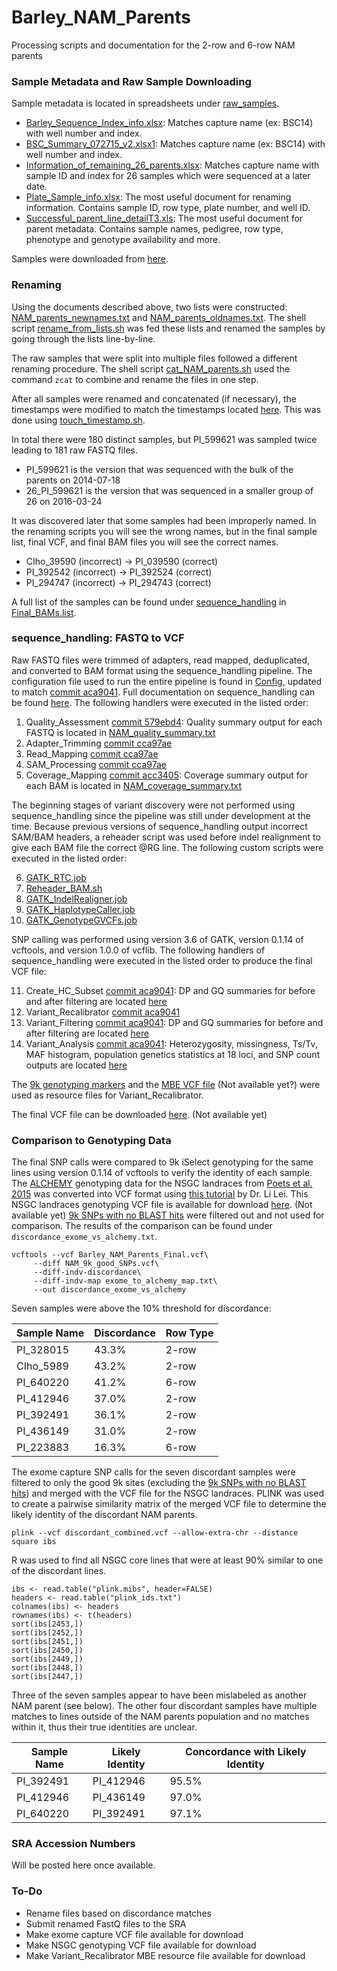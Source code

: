 # Barley_NAM_Parents
Processing scripts and documentation for the 2-row and 6-row NAM parents

### Sample Metadata and Raw Sample Downloading

Sample metadata is located in spreadsheets under [raw_samples](https://github.com/MorrellLAB/Barley_NAM_Parents/tree/master/raw_samples).
* [Barley_Sequence_Index_info.xlsx](https://github.com/MorrellLAB/Barley_NAM_Parents/blob/master/raw_samples/Barley_Sequence_Index_info.xlsx): Matches capture name (ex: BSC14) with well number and index.
* [BSC_Summary_072715_v2.xlsx1](https://github.com/MorrellLAB/Barley_NAM_Parents/blob/master/raw_samples/BSC_Sumary_072715_v2.xlsx): Matches capture name (ex: BSC14) with well number and index.
* [Information_of_remaining_26_parents.xlsx](https://github.com/MorrellLAB/Barley_NAM_Parents/blob/master/raw_samples/Information_of_remaining_26_parents.xlsx): Matches capture name with sample ID and index for 26 samples which were sequenced at a later date.
* [Plate_Sample_info.xlsx](https://github.com/MorrellLAB/Barley_NAM_Parents/blob/master/raw_samples/Plate_Sample_info.xlsx): The most useful document for renaming information. Contains sample ID, row type, plate number, and well ID.
* [Successful_parent_line_detailT3.xls](https://github.com/MorrellLAB/Barley_NAM_Parents/blob/master/raw_samples/Successful_parent_line_detailT3.xls): The most useful document for parent metadata. Contains sample names, pedigree, row type, phenotype and genotype availability and more.

Samples were downloaded from [here](http://129.130.90.211/share_files/Barley_SeqCap_Samples/).

### Renaming

Using the documents described above, two lists were constructed: [NAM_parents_newnames.txt](https://github.com/MorrellLAB/Barley_NAM_Parents/blob/master/renaming/NAM_parents_newnames.txt) and [NAM_parents_oldnames.txt](https://github.com/MorrellLAB/Barley_NAM_Parents/blob/master/renaming/NAM_parents_oldnames.txt). The shell script [rename_from_lists.sh](https://github.com/MorrellLAB/Barley_NAM_Parents/blob/master/renaming/rename_from_lists.sh) was fed these lists and renamed the samples by going through the lists line-by-line. 

The raw samples that were split into multiple files followed a different renaming procedure. The shell script [cat_NAM_parents.sh](https://github.com/MorrellLAB/Barley_NAM_Parents/blob/master/renaming/cat_NAM_parents.sh) used the command `zcat` to combine and rename the files in one step.

After all samples were renamed and concatenated (if necessary), the timestamps were modified to match the timestamps located [here](129.130.90.211/share_files/Barley_SeqCap_Samples/). This was done using [touch_timestamp.sh](https://github.com/MorrellLAB/Barley_NAM_Parents/blob/master/renaming/touch_timestamp.sh).

In total there were 180 distinct samples, but PI_599621 was sampled twice leading to 181 raw FASTQ files.
* PI_599621 is the version that was sequenced with the bulk of the parents on 2014-07-18
* 26_PI_599621 is the version that was sequenced in a smaller group of 26 on 2016-03-24

It was discovered later that some samples had been improperly named. In the renaming scripts you will see the wrong names, but in the final sample list, final VCF, and final BAM files you will see the correct names.
* CIho_39590 (incorrect) -> PI_039590 (correct)
* PI_392542 (incorrect) -> PI_392524 (correct)
* PI_294747 (incorrect) -> PI_294743 (correct)

A full list of the samples can be found under [sequence_handling](https://github.com/MorrellLAB/Barley_NAM_Parents/tree/master/sequence_handling) in [Final_BAMs.list](https://github.com/MorrellLAB/Barley_NAM_Parents/blob/master/sequence_handling/Final_BAMs.list).

### sequence_handling: FASTQ to VCF

Raw FASTQ files were trimmed of adapters, read mapped, deduplicated, and converted to BAM format using the sequence_handling pipeline. The configuration file used to run the entire pipeline is found in [Config](https://github.com/MorrellLAB/Barley_NAM_Parents/blob/master/sequence_handling/Config), updated to match [commit aca9041](https://github.com/MorrellLAB/sequence_handling/commit/aca9041ecaa79fe597ef9a5a3e721cc0a818e581). Full documentation on sequence_handling can be found [here](https://github.com/MorrellLAB/sequence_handling/wiki). The following handlers were executed in the listed order:

1. Quality_Assessment [commit 579ebd4](https://github.com/MorrellLAB/sequence_handling/commit/579ebd4db9d6c37fa274354a4069f8190da33a52): Quality summary output for each FASTQ is located in [NAM_quality_summary.txt](https://github.com/MorrellLAB/Barley_NAM_Parents/blob/master/sequence_handling/NAM_quality_summary.txt)
2. Adapter_Trimming [commit cca97ae](https://github.com/MorrellLAB/sequence_handling/commit/cca97aeed070f1c5e5252519988187fb95fd308f)
3. Read_Mapping [commit cca97ae](https://github.com/MorrellLAB/sequence_handling/commit/cca97aeed070f1c5e5252519988187fb95fd308f)
4. SAM_Processing [commit cca97ae](https://github.com/MorrellLAB/sequence_handling/commit/cca97aeed070f1c5e5252519988187fb95fd308f)
5. Coverage_Mapping [commit acc3405](https://github.com/MorrellLAB/sequence_handling/commit/acc3405505ee0d7e4d7c6c19d67dcc11b651e24d): Coverage summary output for each BAM is located in [NAM_coverage_summary.txt](https://github.com/MorrellLAB/Barley_NAM_Parents/blob/master/sequence_handling/NAM_coverage_summary.txt)

The beginning stages of variant discovery were not performed using sequence_handling since the pipeline was still under development at the time. Because previous versions of sequence_handling output incorrect SAM/BAM headers, a reheader script was used before indel realignment to give each BAM file the correct @RG line. The following custom scripts were executed in the listed order:

6. [GATK_RTC.job](https://github.com/MorrellLAB/Barley_NAM_Parents/blob/master/sequence_handling/SNP_Calling_Scripts/GATK_RTC.job)
7. [Reheader_BAM.sh](https://github.com/MorrellLAB/Barley_NAM_Parents/blob/master/sequence_handling/SNP_Calling_Scripts/Reheader_BAM.sh)
8. [GATK_IndelRealigner.job](https://github.com/MorrellLAB/Barley_NAM_Parents/blob/master/sequence_handling/SNP_Calling_Scripts/GATK_IndelRealigner.job)
9. [GATK_HaplotypeCaller.job](https://github.com/MorrellLAB/Barley_NAM_Parents/blob/master/sequence_handling/SNP_Calling_Scripts/GATK_HaplotypeCaller.job)
10. [GATK_GenotypeGVCFs.job](https://github.com/MorrellLAB/Barley_NAM_Parents/blob/master/sequence_handling/SNP_Calling_Scripts/GATK_GenotypeGVCFs.job)

SNP calling was performed using version 3.6 of GATK, version 0.1.14 of vcftools, and version 1.0.0 of vcflib. The following handlers of sequence_handling were executed in the listed order to produce the final VCF file:

11. Create_HC_Subset [commit aca9041](https://github.com/MorrellLAB/sequence_handling/commit/aca9041ecaa79fe597ef9a5a3e721cc0a818e581): DP and GQ summaries for before and after filtering are located [here](https://github.com/MorrellLAB/Barley_NAM_Parents/tree/master/sequence_handling/Create_HC_Subset)
12. Variant_Recalibrator [commit aca9041](https://github.com/MorrellLAB/sequence_handling/commit/aca9041ecaa79fe597ef9a5a3e721cc0a818e581)
13. Variant_Filtering [commit aca9041](https://github.com/MorrellLAB/sequence_handling/commit/aca9041ecaa79fe597ef9a5a3e721cc0a818e581): DP and GQ summaries for before and after filtering are located [here](https://github.com/MorrellLAB/Barley_NAM_Parents/tree/master/sequence_handling/Variant_Filtering)
14. Variant_Analysis [commit aca9041](https://github.com/MorrellLAB/sequence_handling/commit/aca9041ecaa79fe597ef9a5a3e721cc0a818e581): Heterozygosity, missingness, Ts/Tv, MAF histogram, population genetics statistics at 18 loci, and SNP count outputs are located [here](https://github.com/MorrellLAB/Barley_NAM_Parents/tree/master/sequence_handling/Variant_Analysis)

The [9k genotyping markers](https://github.com/lilei1/9k_BOPA_SNP/blob/master/BOPA_9k_vcf_Morex_refv1/sorted_all_9k_masked_90idt.vcf) and the [MBE VCF file]() (Not available yet?) were used as resource files for Variant_Recalibrator.

The final VCF file can be downloaded [here](). (Not available yet)

### Comparison to Genotyping Data

The final SNP calls were compared to 9k iSelect genotyping for the same lines using version 0.1.14 of vcftools to verify the identity of each sample. The [ALCHEMY](http://alchemy.sourceforge.net/) genotyping data for the NSGC landraces from [Poets et al. 2015](http://www.genomebiology.com/2015/16/1/173) was converted into VCF format using [this tutorial](https://github.com/MorrellLAB/Barley_Inversions/blob/master/analyses/SNP_valiadation/tutorial_alchemy2vcf.md) by Dr. Li Lei. This NSGC landraces genotyping VCF file is available for download [here](). (Not available yet) [9k SNPs with no BLAST hits](https://github.com/lilei1/9k_BOPA_SNP/blob/master/no_blast_hits_SNPs/no_blast_hits_9k_snpID) were filtered out and not used for comparison. The results of the comparison can be found under `discordance_exome_vs_alchemy.txt`. 

```shell
vcftools --vcf Barley_NAM_Parents_Final.vcf\
	 --diff NAM_9k_good_SNPs.vcf\
	 --diff-indv-discordance\
	 --diff-indv-map exome_to_alchemy_map.txt\
	 --out discordance_exome_vs_alchemy
```
Seven samples were above the 10% threshold for discordance:

Sample Name | Discordance | Row Type
--- | --- | ---
PI_328015 | 43.3% | 2-row
CIho_5989 | 43.2% | 2-row
PI_640220 | 41.2% | 6-row
PI_412946 | 37.0% | 2-row
PI_392491 | 36.1% | 2-row
PI_436149 | 31.0% | 2-row
PI_223883 | 16.3% | 6-row

The exome capture SNP calls for the seven discordant samples were filtered to only the good 9k sites (excluding the [9k SNPs with no BLAST hits](https://github.com/lilei1/9k_BOPA_SNP/blob/master/no_blast_hits_SNPs/no_blast_hits_9k_snpID)) and merged with the VCF file for the NSGC landraces. PLINK was used to create a pairwise similarity matrix of the merged VCF file to determine the likely identity of the discordant NAM parents. 

```
plink --vcf discordant_combined.vcf --allow-extra-chr --distance square ibs
```

R was used to find all NSGC core lines that were at least 90% similar to one of the discordant lines.

```
ibs <- read.table("plink.mibs", header=FALSE)
headers <- read.table("plink_ids.txt")
colnames(ibs) <- headers
rownames(ibs) <- t(headers)
sort(ibs[2453,])
sort(ibs[2452,])
sort(ibs[2451,])
sort(ibs[2450,])
sort(ibs[2449,])
sort(ibs[2448,])
sort(ibs[2447,])
```

Three of the seven samples appear to have been mislabeled as another NAM parent (see below). The other four discordant samples have multiple matches to lines outside of the NAM parents population and no matches within it, thus their true identities are unclear.

Sample Name | Likely Identity | Concordance with Likely Identity 
--- | --- | ---
PI_392491 | PI_412946 | 95.5%
PI_412946 | PI_436149 | 97.0%
PI_640220 | PI_392491 | 97.1%

### SRA Accession Numbers

Will be posted here once available.

### To-Do

* Rename files based on discordance matches
* Submit renamed FastQ files to the SRA
* Make exome capture VCF file available for download
* Make NSGC genotyping VCF file available for download
* Make Variant_Recalibrator MBE resource file available for download
